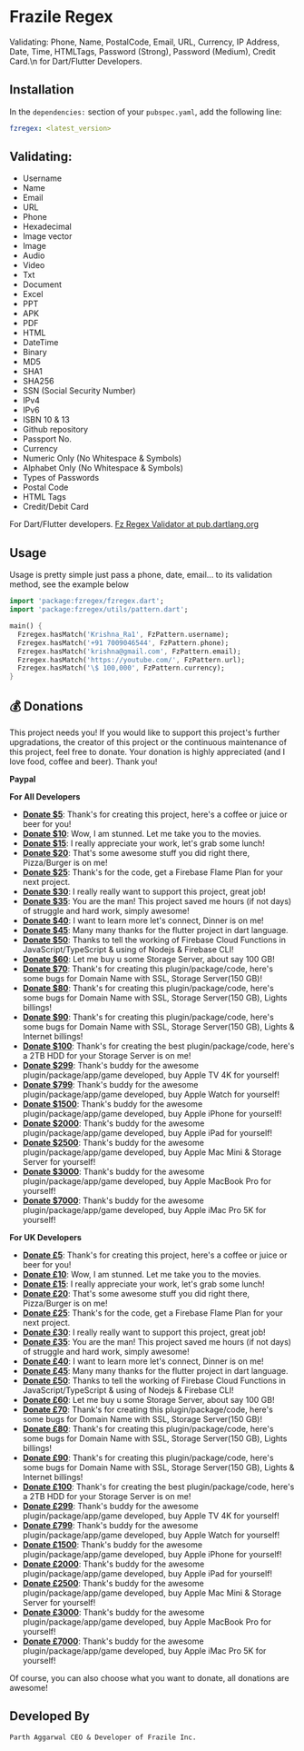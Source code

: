 # Frazile Regex

Validating: Phone, Name, PostalCode, Email, URL, Currency, IP Address, Date, Time, HTMLTags, Password (Strong), Password (Medium), Credit Card.\n for Dart/Flutter Developers.

## Installation

In the `dependencies:` section of your `pubspec.yaml`, add the following line:

```yaml
fzregex: <latest_version>
```

## Validating:

- Username
- Name
- Email
- URL
- Phone
- Hexadecimal
- Image vector
- Image
- Audio
- Video
- Txt
- Document
- Excel
- PPT
- APK
- PDF
- HTML
- DateTime
- Binary
- MD5
- SHA1
- SHA256
- SSN (Social Security Number)
- IPv4
- IPv6
- ISBN 10 & 13
- Github repository
- Passport No.
- Currency
- Numeric Only (No Whitespace & Symbols)
- Alphabet Only (No Whitespace & Symbols)
- Types of Passwords
- Postal Code
- HTML Tags
- Credit/Debit Card

For Dart/Flutter developers.
[Fz Regex Validator at pub.dartlang.org](https://pub.dartlang.org/packages/ "Fz Regex")

## Usage

Usage is pretty simple just pass a phone, date, email... to its validation method, see the example below

```dart
import 'package:fzregex/fzregex.dart';
import 'package:fzregex/utils/pattern.dart';

main() {
  Fzregex.hasMatch('Krishna_Ra1', FzPattern.username);
  Fzregex.hasMatch('+91 7009046544', FzPattern.phone);
  Fzregex.hasMatch('krishna@gmail.com', FzPattern.email);
  Fzregex.hasMatch('https://youtube.com/', FzPattern.url);
  Fzregex.hasMatch('\$ 100,000', FzPattern.currency);
}
```

## 💰 Donations

This project needs you! If you would like to support this project's further upgradations, the creator of this project or the continuous maintenance of this project, feel free to donate. Your donation is highly appreciated (and I love food, coffee and beer). Thank you!

**Paypal**

**For All Developers**

* **[Donate $5](https://www.paypal.me/frazile/USD5)**: Thank's for creating this project, here's a coffee or juice or beer for you!
* **[Donate $10](https://www.paypal.me/frazile/USD10)**: Wow, I am stunned. Let me take you to the movies.
* **[Donate $15](https://www.paypal.me/frazile/USD15)**: I really appreciate your work, let's grab some lunch!
* **[Donate $20](https://www.paypal.me/frazile/USD20)**: That's some awesome stuff you did right there, Pizza/Burger is on me!
* **[Donate $25](https://www.paypal.me/frazile/USD25)**: Thank's for the code, get a Firebase Flame Plan for your next project.
* **[Donate $30](https://www.paypal.me/frazile/USD30)**: I really really want to support this project, great job!
* **[Donate $35](https://www.paypal.me/frazile/USD35)**: You are the man! This project saved me hours (if not days) of struggle and hard work, simply awesome!
* **[Donate $40](https://www.paypal.me/frazile/USD40)**: I want to learn more let's connect, Dinner is on me!
* **[Donate $45](https://www.paypal.me/frazile/USD45)**: Many many thanks for the flutter project in dart language.
* **[Donate $50](https://www.paypal.me/frazile/USD50)**: Thanks to tell the working of Firebase Cloud Functions in JavaScript/TypeScript & using of Nodejs & Firebase CLI!
* **[Donate $60](https://www.paypal.me/frazile/USD60)**: Let me buy u some Storage Server, about say 100 GB!
* **[Donate $70](https://www.paypal.me/frazile/USD70)**: Thank's for creating this plugin/package/code, here's some bugs for Domain Name with SSL, Storage Server(150 GB)!
* **[Donate $80](https://www.paypal.me/frazile/USD80)**: Thank's for creating this plugin/package/code, here's some bugs for Domain Name with SSL, Storage Server(150 GB), Lights billings!
* **[Donate $90](https://www.paypal.me/frazile/USD90)**: Thank's for creating this plugin/package/code, here's some bugs for Domain Name with SSL, Storage Server(150 GB), Lights & Internet billings!
* **[Donate $100](https://www.paypal.me/frazile/USD100)**: Thank's for creating the best plugin/package/code, here's a 2TB HDD for your Storage Server is on me!
* **[Donate $299](https://www.paypal.me/frazile/USD299)**: Thank's buddy for the awesome plugin/package/app/game developed, buy Apple TV 4K for yourself!
* **[Donate $799](https://www.paypal.me/frazile/USD799)**: Thank's buddy for the awesome plugin/package/app/game developed, buy Apple Watch for yourself!
* **[Donate $1500](https://www.paypal.me/frazile/USD1500)**: Thank's buddy for the awesome plugin/package/app/game developed, buy Apple iPhone for yourself!
* **[Donate $2000](https://www.paypal.me/frazile/USD2000)**: Thank's buddy for the awesome plugin/package/app/game developed, buy Apple iPad for yourself!
* **[Donate $2500](https://www.paypal.me/frazile/USD2500)**: Thank's buddy for the awesome plugin/package/app/game developed, buy Apple Mac Mini & Storage Server for yourself!
* **[Donate $3000](https://www.paypal.me/frazile/USD3000)**: Thank's buddy for the awesome plugin/package/app/game developed, buy Apple MacBook Pro for yourself!
* **[Donate $7000](https://www.paypal.me/frazile/USD7000)**: Thank's buddy for the awesome plugin/package/app/game developed, buy Apple iMac Pro 5K for yourself!

**For UK Developers**

* **[Donate £5](https://www.paypal.me/frazile/GBP5)**: Thank's for creating this project, here's a coffee or juice or beer for you!
* **[Donate £10](https://www.paypal.me/frazile/GBP10)**: Wow, I am stunned. Let me take you to the movies.
* **[Donate £15](https://www.paypal.me/frazile/GBP15)**: I really appreciate your work, let's grab some lunch!
* **[Donate £20](https://www.paypal.me/frazile/GBP20)**: That's some awesome stuff you did right there, Pizza/Burger is on me!
* **[Donate £25](https://www.paypal.me/frazile/GBP25)**: Thank's for the code, get a Firebase Flame Plan for your next project.
* **[Donate £30](https://www.paypal.me/frazile/GBP30)**: I really really want to support this project, great job!
* **[Donate £35](https://www.paypal.me/frazile/GBP35)**: You are the man! This project saved me hours (if not days) of struggle and hard work, simply awesome!
* **[Donate £40](https://www.paypal.me/frazile/GBP40)**: I want to learn more let's connect, Dinner is on me!
* **[Donate £45](https://www.paypal.me/frazile/GBP45)**: Many many thanks for the flutter project in dart language.
* **[Donate £50](https://www.paypal.me/frazile/GBP50)**: Thanks to tell the working of Firebase Cloud Functions in JavaScript/TypeScript & using of Nodejs & Firebase CLI!
* **[Donate £60](https://www.paypal.me/frazile/GBP60)**: Let me buy u some Storage Server, about say 100 GB!
* **[Donate £70](https://www.paypal.me/frazile/GBP70)**: Thank's for creating this plugin/package/code, here's some bugs for Domain Name with SSL, Storage Server(150 GB)!
* **[Donate £80](https://www.paypal.me/frazile/GBP80)**: Thank's for creating this plugin/package/code, here's some bugs for Domain Name with SSL, Storage Server(150 GB), Lights billings!
* **[Donate £90](https://www.paypal.me/frazile/GBP90)**: Thank's for creating this plugin/package/code, here's some bugs for Domain Name with SSL, Storage Server(150 GB), Lights & Internet billings!
* **[Donate £100](https://www.paypal.me/frazile/GBP100)**: Thank's for creating the best plugin/package/code, here's a 2TB HDD for your Storage Server is on me!
* **[Donate £299](https://www.paypal.me/frazile/GBP299)**: Thank's buddy for the awesome plugin/package/app/game developed, buy Apple TV 4K for yourself!
* **[Donate £799](https://www.paypal.me/frazile/GBP799)**: Thank's buddy for the awesome plugin/package/app/game developed, buy Apple Watch for yourself!
* **[Donate £1500](https://www.paypal.me/frazile/GBP1500)**: Thank's buddy for the awesome plugin/package/app/game developed, buy Apple iPhone for yourself!
* **[Donate £2000](https://www.paypal.me/frazile/GBP2000)**: Thank's buddy for the awesome plugin/package/app/game developed, buy Apple iPad for yourself!
* **[Donate £2500](https://www.paypal.me/frazile/GBP2500)**: Thank's buddy for the awesome plugin/package/app/game developed, buy Apple Mac Mini & Storage Server for yourself!
* **[Donate £3000](https://www.paypal.me/frazile/GBP3000)**: Thank's buddy for the awesome plugin/package/app/game developed, buy Apple MacBook Pro for yourself!
* **[Donate £7000](https://www.paypal.me/frazile/GBP7000)**: Thank's buddy for the awesome plugin/package/app/game developed, buy Apple iMac Pro 5K for yourself!

Of course, you can also choose what you want to donate, all donations are awesome!

## Developed By

```
Parth Aggarwal CEO & Developer of Frazile Inc.
```